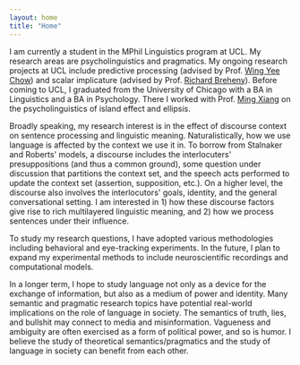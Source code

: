 ```yaml
---
layout: home
title: "Home"
---
```


I am currently a student in the MPhil Linguistics program at UCL. My research areas are psycholinguistics and pragmatics. My ongoing research projects at UCL include predictive processing (advised by Prof. [Wing Yee Chow](https://www.ucl.ac.uk/~ucjtwyc/Home.html)) and scalar implicature (advised by Prof. [Richard Breheny](https://sites.google.com/site/expraglab/expraglab-semantics-pragmatics-social-cognition)). Before coming to UCL, I graduated from the University of Chicago with a BA in Linguistics and a BA in Psychology. There I worked with Prof. [Ming Xiang](https://lucian.uchicago.edu/blogs/mingxiang/) on the psycholinguistics of island effect and ellipsis.

Broadly speaking, my research interest is in the effect of discourse context on sentence processing and linguistic meaning. Naturalistically, how we use language is affected by the context we use it in. To borrow from Stalnaker and Roberts' models, a discourse includes the interlocuters' presuppositions (and thus a common ground), some question under discussion that partitions the context set, and the speech acts performed to update the context set (assertion, supposition, etc.). On a higher level, the discourse also involves the interlocutors' goals, identity, and the general conversational setting. I am interested in 1\) how these discourse factors give rise to rich multilayered linguistic meaning, and 2\) how we process sentences under their influence.

To study my research questions, I have adopted various methodologies including behavioral and eye-tracking experiments. In the future, I plan to expand my experimental methods to include neuroscientific recordings and computational models.

In a longer term, I hope to study language not only as a device for the exchange of information, but also as a medium of power and identity. Many semantic and pragmatic research topics have potential real-world implications on the role of language in society. The semantics of truth, lies, and bullshit may connect to media and misinformation. Vagueness and ambiguity are often exercised as a form of political power, and so is humor. I believe the study of theoretical semantics/pragmatics and the study of language in society can benefit from each other.